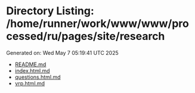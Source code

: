 # Directory Listing: /home/runner/work/www/www/processed/ru/pages/site/research
Generated on: Wed May  7 05:19:41 UTC 2025

- [README.md](README.md)
- [index.html.md](index.html.md)
- [questions.html.md](questions.html.md)
- [vrp.html.md](vrp.html.md)
